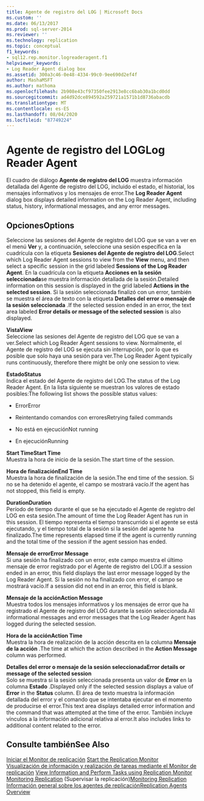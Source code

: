 ```yaml
---
title: Agente de registro del LOG | Microsoft Docs
ms.custom: ''
ms.date: 06/13/2017
ms.prod: sql-server-2014
ms.reviewer: ''
ms.technology: replication
ms.topic: conceptual
f1_keywords:
- sql12.rep.monitor.logreaderagent.f1
helpviewer_keywords:
- Log Reader Agent dialog box
ms.assetid: 300a3c46-0e48-4334-99c0-9ee690d2ef4f
author: MashaMSFT
ms.author: mathoma
ms.openlocfilehash: 2b908e43cf97350fee2913e8cc6bab30a1bcd0dd
ms.sourcegitcommit: ad4d92dce894592a259721a1571b1d8736abacdb
ms.translationtype: MT
ms.contentlocale: es-ES
ms.lasthandoff: 08/04/2020
ms.locfileid: "87749224"
---
```

# <a name="log-reader-agent"></a><span data-ttu-id="07903-102">Agente de registro del LOG</span><span class="sxs-lookup"><span data-stu-id="07903-102">Log Reader Agent</span></span>
  <span data-ttu-id="07903-103">El cuadro de diálogo **Agente de registro del LOG** muestra información detallada del Agente de registro del LOG, incluido el estado, el historial, los mensajes informativos y los mensajes de error.</span><span class="sxs-lookup"><span data-stu-id="07903-103">The **Log Reader Agent** dialog box displays detailed information on the Log Reader Agent, including status, history, informational messages, and any error messages.</span></span>  
  
## <a name="options"></a><span data-ttu-id="07903-104">Opciones</span><span class="sxs-lookup"><span data-stu-id="07903-104">Options</span></span>  
 <span data-ttu-id="07903-105">Seleccione las sesiones del Agente de registro del LOG que se van a ver en el menú **Ver** y, a continuación, seleccione una sesión específica en la cuadrícula con la etiqueta **Sesiones del Agente de registro del LOG**.</span><span class="sxs-lookup"><span data-stu-id="07903-105">Select which Log Reader Agent sessions to view from the **View** menu, and then select a specific session in the grid labeled **Sessions of the Log Reader Agent**.</span></span> <span data-ttu-id="07903-106">En la cuadrícula con la etiqueta **Acciones en la sesión seleccionada**se muestra información detallada de la sesión.</span><span class="sxs-lookup"><span data-stu-id="07903-106">Detailed information on this session is displayed in the grid labeled **Actions in the selected session**.</span></span> <span data-ttu-id="07903-107">Si la sesión seleccionada finalizó con un error, también se muestra el área de texto con la etiqueta **Detalles del error o mensaje de la sesión seleccionada** .</span><span class="sxs-lookup"><span data-stu-id="07903-107">If the selected session ended in an error, the text area labeled **Error details or message of the selected session** is also displayed.</span></span>  
  
 <span data-ttu-id="07903-108">**Vista**</span><span class="sxs-lookup"><span data-stu-id="07903-108">**View**</span></span>  
 <span data-ttu-id="07903-109">Seleccione las sesiones del Agente de registro del LOG que se van a ver.</span><span class="sxs-lookup"><span data-stu-id="07903-109">Select which Log Reader Agent sessions to view.</span></span> <span data-ttu-id="07903-110">Normalmente, el Agente de registro del LOG se ejecuta sin interrupción, por lo que es posible que solo haya una sesión para ver.</span><span class="sxs-lookup"><span data-stu-id="07903-110">The Log Reader Agent typically runs continuously, therefore there might be only one session to view.</span></span>  
  
 <span data-ttu-id="07903-111">**Estado**</span><span class="sxs-lookup"><span data-stu-id="07903-111">**Status**</span></span>  
 <span data-ttu-id="07903-112">Indica el estado del Agente de registro del LOG.</span><span class="sxs-lookup"><span data-stu-id="07903-112">The status of the Log Reader Agent.</span></span> <span data-ttu-id="07903-113">En la lista siguiente se muestran los valores de estado posibles:</span><span class="sxs-lookup"><span data-stu-id="07903-113">The following list shows the possible status values:</span></span>  
  
-   <span data-ttu-id="07903-114">Error</span><span class="sxs-lookup"><span data-stu-id="07903-114">Error</span></span>  
  
-   <span data-ttu-id="07903-115">Reintentando comandos con errores</span><span class="sxs-lookup"><span data-stu-id="07903-115">Retrying failed commands</span></span>  
  
-   <span data-ttu-id="07903-116">No está en ejecución</span><span class="sxs-lookup"><span data-stu-id="07903-116">Not running</span></span>  
  
-   <span data-ttu-id="07903-117">En ejecución</span><span class="sxs-lookup"><span data-stu-id="07903-117">Running</span></span>  
  
 <span data-ttu-id="07903-118">**Start Time**</span><span class="sxs-lookup"><span data-stu-id="07903-118">**Start Time**</span></span>  
 <span data-ttu-id="07903-119">Muestra la hora de inicio de la sesión.</span><span class="sxs-lookup"><span data-stu-id="07903-119">The start time of the session.</span></span>  
  
 <span data-ttu-id="07903-120">**Hora de finalización**</span><span class="sxs-lookup"><span data-stu-id="07903-120">**End Time**</span></span>  
 <span data-ttu-id="07903-121">Muestra la hora de finalización de la sesión.</span><span class="sxs-lookup"><span data-stu-id="07903-121">The end time of the session.</span></span> <span data-ttu-id="07903-122">Si no se ha detenido el agente, el campo se mostrará vacío.</span><span class="sxs-lookup"><span data-stu-id="07903-122">If the agent has not stopped, this field is empty.</span></span>  
  
 <span data-ttu-id="07903-123">**Duration**</span><span class="sxs-lookup"><span data-stu-id="07903-123">**Duration**</span></span>  
 <span data-ttu-id="07903-124">Período de tiempo durante el que se ha ejecutado el Agente de registro del LOG en esta sesión.</span><span class="sxs-lookup"><span data-stu-id="07903-124">The amount of time the Log Reader Agent has run in this session.</span></span> <span data-ttu-id="07903-125">El tiempo representa el tiempo transcurrido si el agente se está ejecutando, y el tiempo total de la sesión si la sesión del agente ha finalizado.</span><span class="sxs-lookup"><span data-stu-id="07903-125">The time represents elapsed time if the agent is currently running and the total time of the session if the agent session has ended.</span></span>  
  
 <span data-ttu-id="07903-126">**Mensaje de error**</span><span class="sxs-lookup"><span data-stu-id="07903-126">**Error Message**</span></span>  
 <span data-ttu-id="07903-127">Si una sesión ha finalizado con un error, este campo muestra el último mensaje de error registrado por el Agente de registro del LOG.</span><span class="sxs-lookup"><span data-stu-id="07903-127">If a session ended in an error, this field displays the last error message logged by the Log Reader Agent.</span></span> <span data-ttu-id="07903-128">Si la sesión no ha finalizado con error, el campo se mostrará vacío.</span><span class="sxs-lookup"><span data-stu-id="07903-128">If a session did not end in an error, this field is blank.</span></span>  
  
 <span data-ttu-id="07903-129">**Mensaje de la acción**</span><span class="sxs-lookup"><span data-stu-id="07903-129">**Action Message**</span></span>  
 <span data-ttu-id="07903-130">Muestra todos los mensajes informativos y los mensajes de error que ha registrado el Agente de registro del LOG durante la sesión seleccionada.</span><span class="sxs-lookup"><span data-stu-id="07903-130">All informational messages and error messages that the Log Reader Agent has logged during the selected session.</span></span>  
  
 <span data-ttu-id="07903-131">**Hora de la acción**</span><span class="sxs-lookup"><span data-stu-id="07903-131">**Action Time**</span></span>  
 <span data-ttu-id="07903-132">Muestra la hora de realización de la acción descrita en la columna **Mensaje de la acción** .</span><span class="sxs-lookup"><span data-stu-id="07903-132">The time at which the action described in the **Action Message** column was performed.</span></span>  
  
 <span data-ttu-id="07903-133">**Detalles del error o mensaje de la sesión seleccionada**</span><span class="sxs-lookup"><span data-stu-id="07903-133">**Error details or message of the selected session**</span></span>  
 <span data-ttu-id="07903-134">Solo se muestra si la sesión seleccionada presenta un valor de **Error** en la columna **Estado** .</span><span class="sxs-lookup"><span data-stu-id="07903-134">Displayed only if the selected session displays a value of **Error** in the **Status** column.</span></span> <span data-ttu-id="07903-135">El área de texto muestra la información detallada del error y el comando que se intentaba ejecutar en el momento de producirse el error.</span><span class="sxs-lookup"><span data-stu-id="07903-135">This text area displays detailed error information and the command that was attempted at the time of the error.</span></span> <span data-ttu-id="07903-136">También incluye vínculos a la información adicional relativa al error.</span><span class="sxs-lookup"><span data-stu-id="07903-136">It also includes links to additional content related to the error.</span></span>  
  
## <a name="see-also"></a><span data-ttu-id="07903-137">Consulte también</span><span class="sxs-lookup"><span data-stu-id="07903-137">See Also</span></span>  
 <span data-ttu-id="07903-138">[Iniciar el Monitor de replicación](monitor/start-the-replication-monitor.md) </span><span class="sxs-lookup"><span data-stu-id="07903-138">[Start the Replication Monitor](monitor/start-the-replication-monitor.md) </span></span>  
 <span data-ttu-id="07903-139">[Visualización de información y realización de tareas mediante el Monitor de replicación](monitor/view-information-and-perform-tasks-replication-monitor.md) </span><span class="sxs-lookup"><span data-stu-id="07903-139">[View Information and Perform Tasks using Replication Monitor](monitor/view-information-and-perform-tasks-replication-monitor.md) </span></span>  
 <span data-ttu-id="07903-140">[Monitoring Replication](monitoring-replication.md)  (Supervisar la replicación)</span><span class="sxs-lookup"><span data-stu-id="07903-140">[Monitoring Replication](monitoring-replication.md) </span></span>  
 [<span data-ttu-id="07903-141">Información general sobre los agentes de replicación</span><span class="sxs-lookup"><span data-stu-id="07903-141">Replication Agents Overview</span></span>](agents/replication-agents-overview.md)  
  
  
